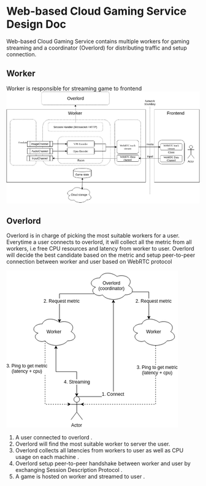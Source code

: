 # Web-based Cloud Gaming Service Design Doc

Web-based Cloud Gaming Service contains multiple workers for gaming streaming and a coordinator (Overlord) for distributing traffic and setup connection.

## Worker 

Worker is responsible for streaming game to frontend 
![worker](../img/worker.png)

## Overlord

Overlord is in charge of picking the most suitable workers for a user. Everytime a user connects to overlord, it will collect all the metric from all workers, i.e free CPU resources and latency from  worker to user. Overlord will decide the best candidate based on the metric and setup peer-to-peer connection between worker and user based on WebRTC protocol

![Architecture](../img/overlord.png)

1. A user connected to overlord . 
2. Overlord will find the most suitable worker to server the user. 
3. Overlord collects all latencies from workers to user as well as CPU usage on each machine . 
4. Overlord setup peer-to-peer handshake between worker and user by exchanging Session Description Protocol . 
5. A game is hosted on worker and streamed to user . 
